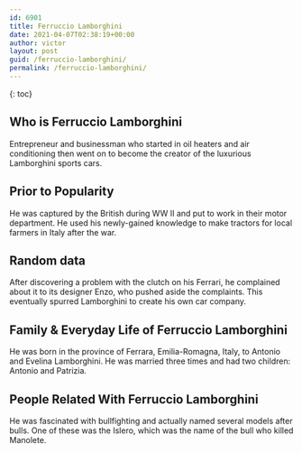 ```yaml
---
id: 6901
title: Ferruccio Lamborghini
date: 2021-04-07T02:38:19+00:00
author: victor
layout: post
guid: /ferruccio-lamborghini/
permalink: /ferruccio-lamborghini/
---
```



{: toc}


## Who is Ferruccio Lamborghini



Entrepreneur and businessman who started in oil heaters and air conditioning then went on to become the creator of the luxurious Lamborghini sports cars. 

                
                
                
## Prior to Popularity



He was captured by the British during WW II and put to work in their motor department. He used his newly-gained knowledge to make tractors for local farmers in Italy after the war. 

                
                
                
## Random data



After discovering a problem with the clutch on his Ferrari, he complained about it to its designer Enzo, who pushed aside the complaints. This eventually spurred Lamborghini to create his own car company. 

                
                
                
## Family & Everyday Life of Ferruccio Lamborghini



He was born in the province of Ferrara, Emilia-Romagna, Italy, to Antonio and Evelina Lamborghini. He was married three times and had two children: Antonio and Patrizia. 

                
                
                
## People Related With Ferruccio Lamborghini



He was fascinated with bullfighting and actually named several models after bulls. One of these was the Islero, which was the name of the bull who killed Manolete. 

                
              
            
          
          
          